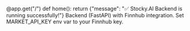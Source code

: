 @app.get("/")
def home():
    return {"message": "✅ Stocky.AI Backend is running successfully!"}
Backend (FastAPI) with Finnhub integration. Set MARKET_API_KEY env var to your Finnhub key.
